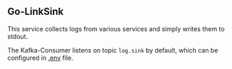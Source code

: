 Go-LinkSink
---

This service collects logs from various services and simply writes them to stdout.

The Kafka-Consumer listens on topic `log.sink` by default, which can be configured in [.env][0] file.

  [0]: https://github.com/TerrexTech/go-logsink/blob/master/.env
